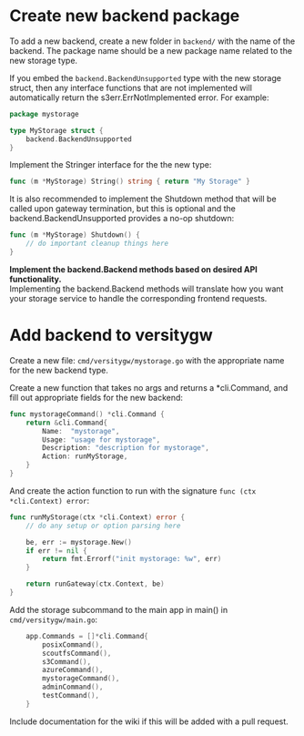 # Create new backend package
To add a new backend, create a new folder in `backend/` with the name of the backend.  The package name should be a new package name related to the new storage type.

If you embed the `backend.BackendUnsupported` type with the new storage struct, then any interface functions that are not implemented will automatically return the s3err.ErrNotImplemented error.  For example:

```go
package mystorage

type MyStorage struct {
	backend.BackendUnsupported
}
```

Implement the Stringer interface for the the new type:

```go
func (m *MyStorage) String() string { return "My Storage" }
```

It is also recommended to implement the Shutdown method that will be called upon gateway termination, but this is optional and the backend.BackendUnsupported provides a no-op shutdown:

```go
func (m *MyStorage) Shutdown() {
	// do important cleanup things here
}
```

**Implement the backend.Backend methods based on desired API functionality.**<br>
Implementing the backend.Backend methods will translate how you want your storage service to handle the corresponding frontend requests.

# Add backend to versitygw
Create a new file: `cmd/versitygw/mystorage.go` with the appropriate name for the new backend type.

Create a new function that takes no args and returns a *cli.Command, and fill out appropriate fields for the new backend:
```go
func mystorageCommand() *cli.Command {
	return &cli.Command{
		Name:  "mystorage",
		Usage: "usage for mystorage",
		Description: "description for mystorage",
		Action: runMyStorage,
	}
}
```

And create the action function to run with the signature `func (ctx *cli.Context) error`:
```go
func runMyStorage(ctx *cli.Context) error {
	// do any setup or option parsing here

	be, err := mystorage.New()
	if err != nil {
		return fmt.Errorf("init mystorage: %w", err)
	}

	return runGateway(ctx.Context, be)
}
```

Add the storage subcommand to the main app in main() in `cmd/versitygw/main.go`:
```go
	app.Commands = []*cli.Command{
		posixCommand(),
		scoutfsCommand(),
		s3Command(),
		azureCommand(),
		mystorageCommand(),
		adminCommand(),
		testCommand(),
	}
```

Include documentation for the wiki if this will be added with a pull request.
